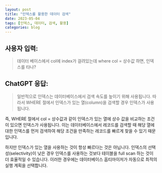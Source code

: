 ```yaml
---
layout: post
title: "인덱스를 활용한 데이터 검색"
date: 2023-05-04
tags: [인덱스, 데이터, 검색, 활용]
categories: blog
---
```


## 사용자 입력:
> 데이터 베이스에서   col에 index가 걸려있는데  where col = 상수값  하면, 인덱스를 타나?

## ChatGPT 응답:
> 일반적으로 인덱스는 데이터베이스에서 검색 속도를 높이기 위해 사용됩니다. 따라서 WHERE 절에서 인덱스가 있는 열(column)을 검색할 경우 인덱스가 사용됩니다.

즉, WHERE 절에서 col = 상수값과 같이 인덱스가 있는 열에 상수 값을 비교하는 조건이 있으면 인덱스가 사용됩니다. 이는 데이터베이스에서 레코드를 검색할 때 해당 열에 대한 인덱스를 먼저 검색하여 해당 조건을 만족하는 레코드를 빠르게 찾을 수 있기 때문입니다.

하지만 인덱스가 있는 열을 사용하는 것이 항상 빠르다는 것은 아닙니다. 인덱스의 선택성(selectivity)이 낮은 경우 인덱스를 사용하는 것보다 테이블을 full scan 하는 것이 더 효율적일 수 있습니다. 이러한 경우에는 데이터베이스 옵티마이저가 자동으로 최적의 실행 계획을 선택합니다.

